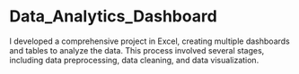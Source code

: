 # Data_Analytics_Dashboard
I developed a comprehensive project in Excel, creating multiple dashboards and tables to analyze the data. This process involved several stages, including data preprocessing, data cleaning, and data visualization.
